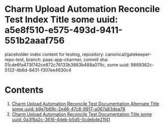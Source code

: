 # Charm Upload Automation Reconcile Test Index Title some uuid: a5e8f510-e575-493d-9411-551b2aaaf756
 placeholder index content for testing,  repository: canonical/gatekeeper-repo-test,  branch: paas-app-charmer,  commit sha: 01cde6fa473f742ce872c76133b3663b488a079c,  some uuid: 9869362c-5132-4b6d-8431-f307ee4630c4

# Contents

1. [Charm Upload Automation Reconcile Test Documentation Alternate Title some uuid: b9e7b69c-2e46-47c8-8917-a067a83dea78](alternate-doc.md)
1. [Charm Upload Automation Reconcile Test Documentation Title some uuid: 0a3f8a2c-3616-4deb-b5d5-0cdebde21f41](doc.md)